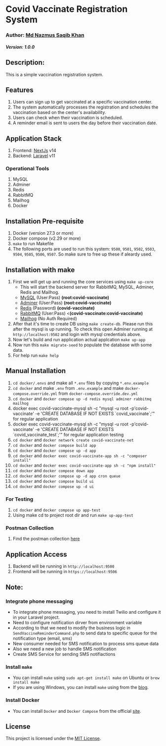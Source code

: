 # Covid Vaccinate Registration System
### Author: [Md Nazmus Saqib Khan](https://ratulsaqibkhan.github.io/)
##### Version: 1.0.0
## Description: 
This is a simple vaccination registration system.

## Features
1. Users can sign up to get vaccinated at a specific vaccination center.
2. The system automatically processes the registration and schedules the vaccination based on the center's availability.
3. Users can check when their vaccination is scheduled.
4. A reminder email is sent to users the day before their vaccination date.

## Application Stack
1. Frontend: [NextJs](https://nextjs.org/) v14
2. Backend: [Laravel](https://laravel.com/) v11

### Operational Tools
1. MySQL
2. Adminer
3. Redis
4. RabbitMQ
5. Mailhog
6. Docker

## Installation Pre-requisite
1. Docker (version 27.3 or more)
2. Docker compose (v2.29 or more)
3. `make` to run Makefile
4. The following ports are used to run this system: `9500`, `9501`, `9502`, `9503`, `9504`, `9505`, `9506`, `9507`. So make sure to free up these if aleardy used.

## Installation with make
1. First we will get up and running the core services using `make up-core`
    - This will  start the backend server for RabbitMQ, MySQL, Adminer, Redis and Mailhog.
    - [MySQL](http://localhost:9501/) (User:Pass) <b>(root:covid-vaccinate)</b>
    - [Adminer](http://localhost:9502) (User:Pass) <b>(root:covid-vaccinate)</b>
    - [Redis](http://localhost:9503) (Password) <b>(covid-vaccinate)</b>
    - [RabbitMQ](http://localhost:9507) (User:Pass) <<b>(covid-vaccinate:covid-vaccinate)</b>
    - [Mailhog](http://localhost:9504/) (No Auth Required)
2. After that it's time to create DB using `make create-db`. Please run this after the mysql is up running. To check this open Adminer running at `http://localhost:9502` and login with mysql credentials above.
3. Now let's build and run application actual applcation `make up-app`
4. Now run this `make migrate-seed` to populate  the database with some data.
5. For help run `make help`

## Manual Installation
1. `cd docker/.envs` and make all `*.env` files by copying `*.env.example`
2. `cd docker` and make `.env` from `.env.example` and make `docker-compose.override.yml` from `docker-compose.override.dev.yml`
3. `cd docker` and `docker compose up -d redis mysql adminer rabbitmq mailhog`
4. docker exec covid-vaccinate-mysql sh -c "mysql -u root -p'covid-vaccinate' -e 'CREATE DATABASE IF NOT EXISTS \`covid_vaccinate\`;'" for regular application
5. docker exec covid-vaccinate-mysql sh -c "mysql -u root -p'covid-vaccinate' -e 'CREATE DATABASE IF NOT EXISTS \`covid_vaccinate_test\`;'" for regular application testing
6. `cd docker` and `docker network create covid-vaccinate-net`
7. `cd docker` and `docker compose build app`
8. `cd docker` and `docker compose up -d app`
9. `cd docker` and `docker exec covid-vaccinate-app sh -c "composer install"`
10. `cd docker` and `docker exec covid-vaccinate-app sh -c "npm install"`
8. `cd docker` and `docker compose down app`
9. `cd docker` and `docker compose up -d app cron queue`
10. `cd docker` and `docker compose build ui`
12. `cd docker` and `docker compose up -d ui`

### For Testing
1. `cd docker` and `docker compose up app-test`
2. Using make cd to project root dir and run `make up-app-test`

### Postman Collection
1. Find the postman collection [here](./backend/tests/Covid%20Vaccinate.postman_collection.json)

## Application Access
1. Backend will be running in `http://localhost:9500`
2. Frontend will be running in `https://localhost:9506`

## Note:
### Integrate phone messaging
- To integrate phone messaging, you need to install Twilio and configure it in your Laravel project.
- Need to configure notification dirver from environment variable
- According to that we need to modify the business logic in `SendVaccineReminderCommand.php` to send data to specific queue for the notification type (email, sms)
- New consumer needed for SMS notification to process sms queue data
- Also we need a new job to handle SMS notification
- Create SMS Service for sending SMS notifiactions

### Install `make`
- You can install `make` using `sudo apt-get install make` on Ubuntu or `brew install make`
-  If you are using Windows, you can install `make` using from the [blog](https://leangaurav.medium.com/how-to-setup-install-gnu-make-on-windows-324480f1da69).

### Install Docker
-  You can install `Docker` and `Docker Compose` from the official [site](https://docs.docker.com/engine/install/).

## License
This project is licensed under the [MIT License](./LICENSE).